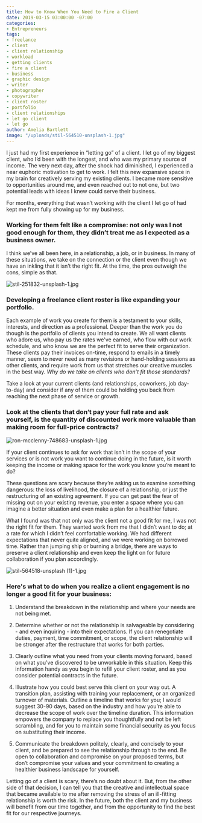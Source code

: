```yaml
---
title: How to Know When You Need to Fire a Client
date: 2019-03-15 03:00:00 -07:00
categories:
- Entrepreneurs
tags:
- freelance
- client
- client relationship
- workload
- getting clients
- fire a client
- business
- graphic design
- writer
- photographer
- copywriter
- client roster
- portfolio
- client relationships
- let go client
- let go
author: Amelia Bartlett
image: "/uploads/stil-564510-unsplash-1.jpg"
---
```


I just had my first experience in “letting go” of a client. I let go of my biggest client, who I’d been with the longest, and who was my primary source of income. The very next day, after the shock had diminished, I experienced a near euphoric motivation to get to work. I felt this new expansive space in my brain for creatively serving my existing clients. I became more sensitive to opportunities around me, and even reached out to not one, but two potential leads with ideas I knew could serve their business.

For months, everything that wasn’t working with the client I let go of had kept me from fully showing up for my business. 

### Working for them felt like a compromise: not only was I not good enough for them, they didn’t treat me as I expected as a business owner. 

I think we’ve all been here, in a relationship, a job, or in business. In many of these situations, we take on the connection or the client even though we have an inkling that it isn’t the right fit. At the time, the pros outweigh the cons, simple as that. 

![stil-251832-unsplash-1.jpg](/uploads/stil-251832-unsplash-1.jpg)

### Developing a freelance client roster is like expanding your portfolio. 

Each example of work you create for them is a testament to your skills, interests, and direction as a professional. Deeper than the work you do though is the portfolio of clients you intend to create. We all want clients who adore us, who pay us the rates we've earned, who flow with our work schedule, and who know we are the perfect fit to serve their organization. These clients pay their invoices on-time, respond to emails in a timely manner, seem to never need as many revisions or hand-holding sessions as other clients, and require work from us that stretches our creative muscles in the best way. _Why do we take on clients who don’t fit those standards?_ 

Take a look at your current clients (and relationships, coworkers, job day-to-day) and consider if any of them could be holding you back from reaching the next phase of service or growth. 

### Look at the clients that don’t pay your full rate and ask yourself, is the quantity of discounted work more valuable than making room for full-price contracts? 

![ron-mcclenny-748683-unsplash-1.jpg](/uploads/ron-mcclenny-748683-unsplash-1.jpg)

If your client continues to ask for work that isn’t in the scope of your services or is not work you want to continue doing in the future, is it worth keeping the income or making space for the work you know you’re meant to do? 

These questions are scary because they’re asking us to examine something dangerous: the loss of livelihood, the closure of a relationship, or just the restructuring of an existing agreement. If you can get past the fear of missing out on your existing revenue, you enter a space where you can imagine a better situation and even make a plan for a healthier future.

What I found was that not only was the client not a good fit for me, I was not the right fit for them. They wanted work from me that I didn’t want to do; at a rate for which I didn’t feel comfortable working. We had different expectations that never quite aligned, and we were working on borrowed time. Rather than jumping ship or burning a bridge, there are ways to preserve a client relationship and even keep the light on for future collaboration if you plan accordingly. 

![stil-564518-unsplash (1)-1.jpg](/uploads/stil-564518-unsplash%20(1)-1.jpg)

### Here's what to do when you realize a client engagement is no longer a good fit for your business: 

1. Understand the breakdown in the relationship and where your needs are not being met. 

2. Determine whether or not the relationship is salvageable by considering - and even inquiring - into their expectations. If you can renegotiate duties, payment, time commitment, or scope, the client relationship will be stronger after the restructure that works for both parties. 

3. Clearly outline what you need from your clients moving forward, based on what you’ve discovered to be unworkable in this situation. Keep this information handy as you begin to refill your client roster, and as you consider potential contracts in the future.

4. Illustrate how you could best serve this client on your way out. A transition plan, assisting with training your replacement, or an organized turnover of materials. Outline a timeline that works for you; I would suggest 30-90 days, based on the industry and how you’re able to decrease the scope of work over the timeline duration. This information empowers the company to replace you thoughtfully and not be left scrambling, and for you to maintain some financial security as you focus on substituting their income. 

5. Communicate the breakdown politely, clearly, and concisely to your client, and be prepared to see the relationship through to the end.  Be open to collaboration and compromise on your proposed terms, but don’t compromise your values and your commitment to creating a healthier business landscape for yourself. 

Letting go of a client is scary, there’s no doubt about it. But, from the other side of that decision, I can tell you that the creative and intellectual space that became available to me after removing the stress of an ill-fitting relationship is worth the risk. In the future, both the client and my business will benefit from our time together, and from the opportunity to find the best fit for our respective journeys. 